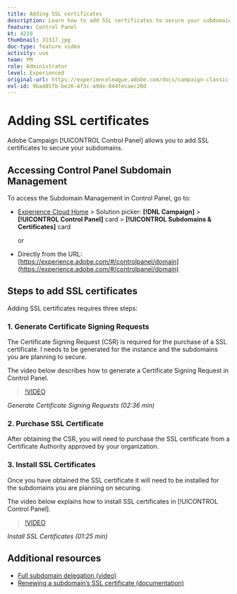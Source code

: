 ```yaml
---
title: Adding SSL certificates
description: Learn how to add SSL certificates to secure your subdomains.
feature: Control Panel
kt: 4219
thumbnail: 31317.jpg
doc-type: feature video
activity: use
team: PM
role: Administrator
level: Experienced
original-url: https://experienceleague.adobe.com/docs/campaign-classic-learn/tutorials/administrating/control-panel-acc/adding-ssl-certificates.html
exl-id: 9ba485fb-be26-4f3c-a9de-844fecaec20d
---
```

# Adding SSL certificates

Adobe Campaign [!UICONTROL Control Panel] allows you to add SSL certificates to secure your subdomains.

## Accessing Control Panel Subdomain Management

To access the Subdomain Management in Control Panel, go to:

* [Experience Cloud Home](https://experience.adobe.com/#/home) > Solution picker: **[!DNL Campaign]** > **[!UICONTROL Control Panel]** card > **[!UICONTROL Subdomains & Certificates]** card
  
  or
* Directly from the URL: [https://experience.adobe.com/#/controlpanel/domain](https://experience.adobe.com/#/controlpanel/domain)

## Steps to add SSL certificates

Adding SSL certificates requires three steps:

### 1. Generate Certificate Signing Requests

The Certificate Signing Request (CSR) is required for the purchase of a SSL certificate. I needs to be generated for the instance and the subdomains you are planning to secure.

 The video below describes how to generate a Certificate Signing Request in Control Panel.

>[!VIDEO](https://video.tv.adobe.com/v/31317?quality=12)

*Generate Certificate Signing Requests (02:36 min)*

### 2. Purchase SSL Certificate

After obtaining the CSR, you will need to purchase the SSL certificate from a Certificate Authority approved by your organization.

### 3. Install SSL Certificates

Once you have obtained the SSL certificate it will need to be installed for the subdomains you are planning on securing.

The video below explains how to install SSL certificates in [!UICONTROL Control Panel].  

>[!VIDEO](https://video.tv.adobe.com/v/31166?quality=12)

*Install SSL Certificates (01:25 min)*

## Additional resources

* [Full subdomain delegation (video)](./subdomain-delegation.md)
* [Renewing a subdomain’s SSL certificate (documentation)](https://experienceleague.adobe.com/docs/control-panel/using/subdomains-and-certificates/renewing-subdomain-certificate.html)